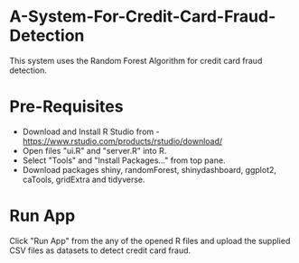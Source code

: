 # A-System-For-Credit-Card-Fraud-Detection
This system uses the Random Forest Algorithm for credit card fraud detection.

# Pre-Requisites
- Download and Install R Studio from - https://www.rstudio.com/products/rstudio/download/
- Open files "ui.R" and "server.R" into R.
- Select "Tools" and "Install Packages..." from top pane.
- Download packages shiny, randomForest, shinydashboard, ggplot2, caTools, gridExtra and tidyverse.

# Run App

Click "Run App" from the any of the opened R files and upload the supplied CSV files as datasets to detect credit card fraud.

